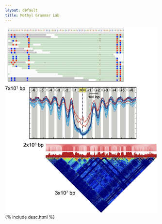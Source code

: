 ```yaml
---
layout: default
title: Methyl Grammar Lab
---
```


<div class="row">
     <div class="col-lg-4">
     	  <div class="bs-component">
	    <img src="assets/images/multiscale-plot-vert.jpg">
	  </div>
     </div>
     <div class="col-lg-8">
     	  <div class="bs-component">
	  {% include desc.html %}
	  </div>
     </div>
</div>
